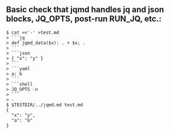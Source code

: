 ## Basic check that jqmd handles jq and json blocks, JQ_OPTS, post-run RUN_JQ, etc.:

    $ cat <<'-' >test.md
    > ```jq
    > def jqmd_data($x): . + $x; .
    > ```
    > ```json
    > { "x": "y" }
    > ```
    > ```yaml
    > a: b
    > ```
    > ```shell
    > JQ_OPTS -n
    > ```
    > -
    $ $TESTDIR/../jqmd.md test.md
    {
      "x": "y",
      "a": "b"
    }
